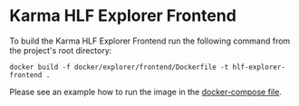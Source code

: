 # Karma HLF Explorer Frontend

To build the Karma HLF Explorer Frontend run the following command from the project's root directory:

```shell
docker build -f docker/explorer/frontend/Dockerfile -t hlf-explorer-frontend .
```

Please see an example how to run the image in the [docker-compose file](docker-compose.yml).
